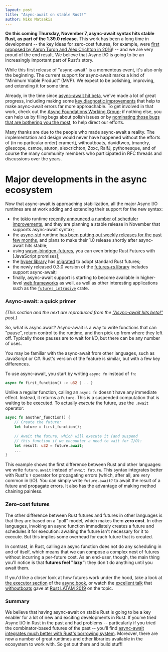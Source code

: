 ```yaml
---
layout: post
title: "Async-await on stable Rust!"
author: Niko Matsakis
---
```


**On this coming Thursday, November 7, async-await syntax hits stable
Rust, as part of the 1.39.0 release.** This work has been a long time
in development -- the key ideas for zero-cost futures, for example,
were [first proposed by Aaron Turon and Alex Crichton in
2016][zcf-rust]! -- and we are very proud of the end result. We believe
that Async I/O is going to be an increasingly important part of Rust's
story.

While this first release of "async-await" is a momentous event, it's
also only the beginning. The current support for async-await marks a
kind of "Minimum Viable Product" (MVP). We expect to be polishing,
improving, and extending it for some time.

Already, in the time since [async-await hit beta][aa-beta], we've made
a lot of great progress, including making some [key diagnostic
improvements][diag] that help to make async-await errors far more
approachable. To get involved in that work, check out
the [Async Foundations Working Group][wg]; if nothing else, you can
help us by filing bugs about polish issues or by [nominating those
bugs that are bothering you the most][nom], to help direct our
efforts.

Many thanks are due to the people who made async-await a reality. The
implementation and design would never have happened without the
efforts of (in no particular order) cramertj, withoutboats, davidtwco,
tmandry, gilescope, csmoe, aturon, alexcrichton, Zoxc, RalfJ,
pythonesque, and of course the many community members who participated
in RFC threads and discussions over the years.

# Major developments in the async ecosystem

Now that async-await is approaching stabilization, all the major Async
I/O runtimes are at work adding and extending their support for the
new syntax:

* the [tokio] runtime [recently announced a number of scheduler
  improvements][tokio-sched], and they are planning a stable release
  in November that supports async-await syntax;
* the [async-std] runtime [has been putting out weekly releases for the past few months][as-releases], and plans to make their
  1.0 release shortly after async-await hits stable;
* using [wasm-bindgen-futures], you can even bridge Rust Futures with
  [JavaScript promises];
* the [hyper library][hyper] has [migrated][hyper#1805] to adopt standard Rust futures;
* the newly released 0.3.0 version of the [futures-rs library][futures] includes support
  async-await;
* finally, async-await support is starting to become available in higher-level
  [web frameworks][wf] as well, as well as other interesting applications such
  as the [`futures_intrusive`](https://docs.rs/futures-intrusive/0.2.0/futures_intrusive/)
  crate.

[futures]: https://crates.io/crates/futures-preview
[tokio]: https://tokio.rs/
[zcf-rust]: https://aturon.github.io/blog/2016/08/11/futures/
[wasm-bindgen-futures]: https://docs.rs/crate/wasm-bindgen-futures/0.2.16
[aa-beta]: https://blog.rust-lang.org/2019/09/30/Async-await-hits-beta.html
[diag]: https://blog.rust-lang.org/inside-rust/2019/10/11/AsyncAwait-Not-Send-Error-Improvements.html
[wg]: https://rust-lang.github.io/compiler-team/working-groups/async-await/
[nom]: https://rust-lang.github.io/compiler-team/working-groups/async-await/#nominating-issues
[tokio-sched]: https://tokio.rs/blog/2019-10-scheduler/
[as-releases]: https://github.com/async-rs/async-std/releases
[0.3.0-alpha]: https://rust-lang-nursery.github.io/futures-rs/blog/2018/07/19/futures-0.3.0-alpha.1.html
[hyper]: https://hyper.rs
[hyper#1805]: https://github.com/hyperium/hyper/issues/1805
[async-std]: https://async.rs/
[wf]: https://www.arewewebyet.org/topics/frameworks/

### Async-await: a quick primer

*(This section and the next are reproduced from the ["Async-await hits
beta!"][aa-beta] post.)*

So, what is async await? Async-await is a way to write functions that
can "pause", return control to the runtime, and then pick up from
where they left off.  Typically those pauses are to wait for I/O, but
there can be any number of uses.

You may be familiar with the async-await from other languages, such as
JavaScript or C#. Rust's version of the feature is similar, but with a
few key differences.

To use async-await, you start by writing `async fn` instead of `fn`:

```rust
async fn first_function() -> u32 { .. }
```

Unlike a regular function, calling an `async fn` doesn't have any
immediate effect. Instead, it returns a `Future`. This is a suspended
computation that is waiting to be executed. To actually *execute* the
future, use the `.await` operator:

```rust
async fn another_function() {
    // Create the future:
    let future = first_function();
    
    // Await the future, which will execute it (and suspend
    // this function if we encounter a need to wait for I/O): 
    let result: u32 = future.await;
    ...
}
```

This example shows the first difference between Rust and other
languages: we write `future.await` instead of `await future`. This
syntax integrates better with Rust's `?` operator for propagating
errors (which, after all, are very common in I/O). You can simply
write `future.await?` to await the result of a future and propagate
errors. It also has the advantage of making method chaining painless.

### Zero-cost futures

The other difference between Rust futures and futures in other
languages is that they are based on a "poll" model, which makes them
**zero cost**. In other languages, invoking an async function
immediately creates a future and schedules it for execution: awaiting
the future isn't necessary for it to execute. But this implies some
overhead for each future that is created.

In contrast, in Rust, calling an async function does not do any
scheduling in and of itself, which means that we can compose a complex
nest of futures without incurring a per-future cost. As an end-user,
though, the main thing you'll notice is that **futures feel "lazy"**:
they don't do anything until you await them.

If you'd like a closer look at how futures work under the hood, take a
look at [the executor section] of the [async book], or watch the
[excellent talk][video] that [withoutboats] gave at [Rust LATAM 2019]
on the topic.

[the executor section]: https://rust-lang.github.io/async-book/02_execution/04_executor.html
[video]: https://www.youtube.com/watch?v=skos4B5x7qE
[Rust LATAM 2019]: https://rustlatam.org/
[withoutboats]: https://github.com/withoutboats
[async book]: https://github.com/rust-lang/async-book

### Summary

We believe that having async-await on stable Rust is going to be a key
enabler for a lot of new and exciting developments in Rust. If you've
tried Async I/O in Rust in the past and had problems -- particularly
if you tried the combinator-based futures of the past -- you'll find
[async-await integrates much better with Rust's borrowing
system][bc]. Moreover, there are now a number of great runtimes and
other libraries available in the ecosystem to work with.  So get out
there and build stuff!

[bc]: http://aturon.github.io/tech/2018/04/24/async-borrowing/
